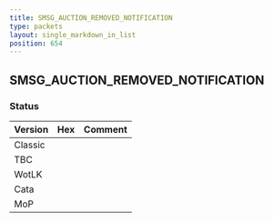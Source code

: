 ```yaml
---
title: SMSG_AUCTION_REMOVED_NOTIFICATION
type: packets
layout: single_markdown_in_list
position: 654
---
```


## SMSG_AUCTION_REMOVED_NOTIFICATION

### Status

Version | Hex | Comment
---------- | ---------- | ---------- 
Classic |  |  
TBC |  |  
WotLK |  |  
Cata |  |  
MoP |  |  
